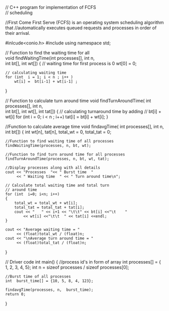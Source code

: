 // C++ program for implementation of FCFS  
// scheduling 

//First Come First Serve (FCFS) is an operating system scheduling algorithm that 
//automatically executes queued requests and processes in order of their arrival. 

#inlcude<conio.h>
#include<iostream> 
using namespace std; 
  
// Function to find the waiting time for all  
void findWaitingTime(int processes[], int n,  
                          int bt[], int wt[]) 
{ 
    // waiting time for first process is 0 
    wt[0] = 0; 
  
    // calculating waiting time 
    for (int  i = 1; i < n ; i++ ) 
        wt[i] =  bt[i-1] + wt[i-1] ; 
} 
  
// Function to calculate turn around time 
void findTurnAroundTime( int processes[], int n,  
                  int bt[], int wt[], int tat[]) 
{ 
    // calculating turnaround time by adding 
    // bt[i] + wt[i] 
    for (int  i = 0; i < n ; i++) 
        tat[i] = bt[i] + wt[i]; 
} 
  
//Function to calculate average time 
void findavgTime( int processes[], int n, int bt[]) 
{ 
    int wt[n], tat[n], total_wt = 0, total_tat = 0; 
  
    //Function to find waiting time of all processes 
    findWaitingTime(processes, n, bt, wt); 
  
    //Function to find turn around time for all processes 
    findTurnAroundTime(processes, n, bt, wt, tat); 
  
    //Display processes along with all details 
    cout << "Processes  "<< " Burst time  "
         << " Waiting time  " << " Turn around time\n"; 
  
    // Calculate total waiting time and total turn  
    // around time 
    for (int  i=0; i<n; i++) 
    { 
        total_wt = total_wt + wt[i]; 
        total_tat = total_tat + tat[i]; 
        cout << "   " << i+1 << "\t\t" << bt[i] <<"\t    "
            << wt[i] <<"\t\t  " << tat[i] <<endl; 
    } 
  
    cout << "Average waiting time = " 
         << (float)total_wt / (float)n; 
    cout << "\nAverage turn around time = " 
         << (float)total_tat / (float)n; 
} 
  
// Driver code 
int main() 
{ 
    //process id's in form of array
    int processes[] = { 1, 2, 3, 4, 5}; 
    int n = sizeof processes / sizeof processes[0]; 
  
    //Burst time of all processes 
    int  burst_time[] = {10, 5, 8, 4, 123}; 
  
    findavgTime(processes, n,  burst_time); 
    return 0; 
} 
